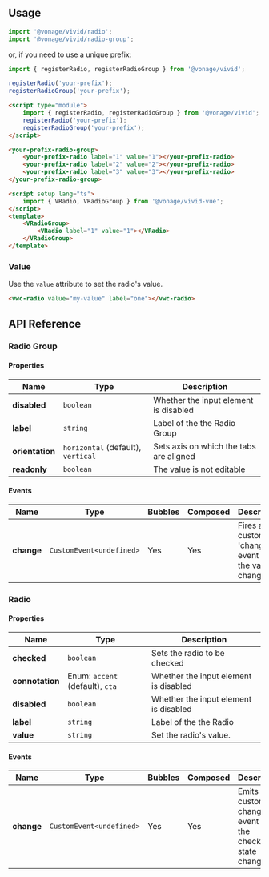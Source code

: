 ## Usage

<vwc-tabs>
<vwc-tab label="Web component"></vwc-tab>
<vwc-tab-panel>

```js
import '@vonage/vivid/radio';
import '@vonage/vivid/radio-group';
```

or, if you need to use a unique prefix:

```js
import { registerRadio, registerRadioGroup } from '@vonage/vivid';

registerRadio('your-prefix');
registerRadioGroup('your-prefix');
```

```html preview
<script type="module">
	import { registerRadio, registerRadioGroup } from '@vonage/vivid';
	registerRadio('your-prefix');
	registerRadioGroup('your-prefix');
</script>

<your-prefix-radio-group>
	<your-prefix-radio label="1" value="1"></your-prefix-radio>
	<your-prefix-radio label="2" value="2"></your-prefix-radio>
	<your-prefix-radio label="3" value="3"></your-prefix-radio>
</your-prefix-radio-group>
```

</vwc-tab-panel>
<vwc-tab label="Vue"></vwc-tab>
<vwc-tab-panel>

```html
<script setup lang="ts">
	import { VRadio, VRadioGroup } from '@vonage/vivid-vue';
</script>
<template>
	<VRadioGroup>
		<VRadio label="1" value="1"></VRadio>
	</VRadioGroup>
</template>
```

</vwc-tab-panel>
</vwc-tabs>

### Value

Use the `value` attribute to set the radio's value.

```html preview
<vwc-radio value="my-value" label="one"></vwc-radio>
```

## API Reference

### Radio Group

#### Properties

<div class="table-wrapper">

| Name            | Type                               | Description                             |
| --------------- | ---------------------------------- | --------------------------------------- |
| **disabled**    | `boolean`                          | Whether the input element is disabled   |
| **label**       | `string`                           | Label of the the Radio Group            |
| **orientation** | `horizontal` (default), `vertical` | Sets axis on which the tabs are aligned |
| **readonly**    | `boolean`                          | The value is not editable               |

</div>

#### Events

<div class="table-wrapper">

| Name       | Type                     | Bubbles | Composed | Description                                          |
| ---------- | ------------------------ | ------- | -------- | ---------------------------------------------------- |
| **change** | `CustomEvent<undefined>` | Yes     | Yes      | Fires a custom 'change' event when the value changes |

</div>

### Radio

#### Properties

<div class="table-wrapper">

| Name            | Type                            | Description                           |
| --------------- | ------------------------------- | ------------------------------------- |
| **checked**     | `boolean`                       | Sets the radio to be checked          |
| **connotation** | Enum: `accent` (default), `cta` | Whether the input element is disabled |
| **disabled**    | `boolean`                       | Whether the input element is disabled |
| **label**       | `string`                        | Label of the the Radio                |
| **value**       | `string`                        | Set the radio's value.                |

</div>

#### Events

<div class="table-wrapper">

| Name       | Type                     | Bubbles | Composed | Description                                                |
| ---------- | ------------------------ | ------- | -------- | ---------------------------------------------------------- |
| **change** | `CustomEvent<undefined>` | Yes     | Yes      | Emits a custom change event when the checked state changes |

</div>
